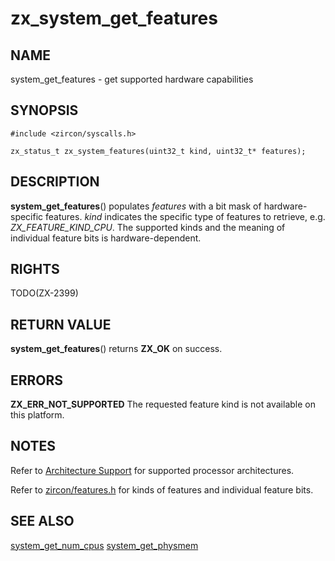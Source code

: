 # zx_system_get_features

## NAME

system_get_features - get supported hardware capabilities

## SYNOPSIS

```
#include <zircon/syscalls.h>

zx_status_t zx_system_features(uint32_t kind, uint32_t* features);
```

## DESCRIPTION

**system_get_features**() populates *features* with a bit mask of
hardware-specific features.  *kind* indicates the specific type of features
to retrieve, e.g. *ZX_FEATURE_KIND_CPU*.  The supported kinds and the meaning
of individual feature bits is hardware-dependent.

## RIGHTS

TODO(ZX-2399)

## RETURN VALUE

**system_get_features**()  returns **ZX_OK** on success.

## ERRORS

**ZX_ERR_NOT_SUPPORTED**  The requested feature kind is not available on this
platform.

## NOTES
Refer to [Architecture Support](../architecture_support.md) for supported
processor architectures.

Refer to [zircon/features.h](../../system/public/zircon/features.h) for kinds
of features and individual feature bits.

## SEE ALSO
[system_get_num_cpus](system_get_num_cpus.md)
[system_get_physmem](system_get_physmem.md)

